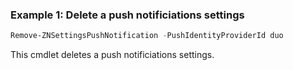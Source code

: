 ### Example 1: Delete a push notificiations settings
```powershell
Remove-ZNSettingsPushNotification -PushIdentityProviderId duo

```

This cmdlet deletes a push notificiations settings.
